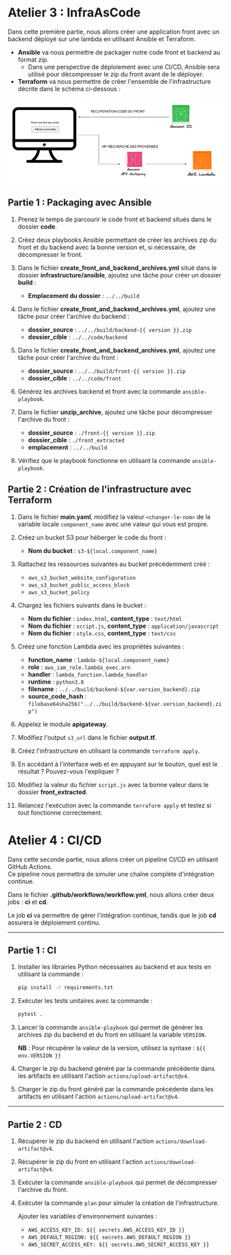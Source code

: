 
# Atelier 3 : InfraAsCode

Dans cette première partie, nous allons créer une application front avec un backend déployé sur une lambda en utilisant Ansible et Terraform.

- **Ansible** va nous permettre de packager notre code front et backend au format zip.
  - Dans une perspective de déploiement avec une CI/CD, Ansible sera utilisé pour décompresser le zip du front avant de le déployer.
- **Terraform** va nous permettre de créer l'ensemble de l'infrastructure décrite dans le schéma ci-dessous :

![porject_architecture.png](docs%2Fporject_architecture.png)

## Partie 1 : Packaging avec Ansible

1. Prenez le temps de parcourir le code front et backend situés dans le dossier **code**.

2. Créez deux playbooks Ansible permettant de créer les archives zip du front et du backend avec la bonne version et, si nécessaire, de décompresser le front.

3. Dans le fichier **create_front_and_backend_archives.yml** situé dans le dossier **infrastructure/ansible**, ajoutez une tâche pour créer un dossier **build** :

   - **Emplacement du dossier** : `../../build`

4. Dans le fichier **create_front_and_backend_archives.yml**, ajoutez une tâche pour créer l'archive du backend :

   - **dossier_source** : `../../build/backend-{{ version }}.zip`
   - **dossier_cible** : `../../code/backend`

5. Dans le fichier **create_front_and_backend_archives.yml**, ajoutez une tâche pour créer l'archive du front :

   - **dossier_source** : `../../build/front-{{ version }}.zip`
   - **dossier_cible** : `../../code/front`

6. Générez les archives backend et front avec la commande `ansible-playbook`.

7. Dans le fichier **unzip_archive**, ajoutez une tâche pour décompresser l'archive du front :

   - **dossier_source** : `./front-{{ version }}.zip`
   - **dossier_cible** : `./front_extracted`
   - **emplacement** : `../../build`

8. Vérifiez que le playbook fonctionne en utilisant la commande `ansible-playbook`.


## Partie 2 : Création de l'infrastructure avec Terraform

1. Dans le fichier **main.yaml**, modifiez la valeur `<changer-le-nom>` de la variable locale `component_name` avec une 
valeur qui vous est propre.

2. Créez un bucket S3 pour héberger le code du front :
   - **Nom du bucket** : `s3-${local.component_name}`

3. Rattachez les ressources suivantes au bucket précédemment créé :
   - `aws_s3_bucket_website_configuration`
   - `aws_s3_bucket_public_access_block`
   - `aws_s3_bucket_policy`

4. Chargez les fichiers suivants dans le bucket :
   - **Nom du fichier** : `index.html`, **content_type** : `text/html`
   - **Nom du fichier** : `script.js`, **content_type** : `application/javascript`
   - **Nom du fichier** : `style.css`, **content_type** : `text/css`

5. Créez une fonction Lambda avec les propriétés suivantes :
   - **function_name**    : `lambda-${local.component_name}`
   - **role**             : `aws_iam_role.lambda_exec.arn`
   - **handler**          : `lambda_function.lambda_handler`
   - **runtime**          : `python3.8`
   - **filename**         : `../../build/backend-${var.version_backend}.zip`
   - **source_code_hash** : `filebase64sha256("../../build/backend-${var.version_backend}.zip")`

6. Appelez le module **apigateway**.

7. Modifiez l'output `s3_url` dans le fichier **output.tf**.

8. Créez l'infrastructure en utilisant la commande `terraform apply`.

9. En accédant à l'interface web et en appuyant sur le bouton, quel est le résultat ? Pouvez-vous l'expliquer ?

10. Modifiez la valeur du fichier `script.js` avec la bonne valeur dans le dossier **front_extracted**.

11. Relancez l'exécution avec la commande `terraform apply` et testez si tout fonctionne correctement.




# Atelier 4 : CI/CD

Dans cette seconde partie, nous allons créer un pipeline CI/CD en utilisant GitHub Actions.  
Ce pipeline nous permettra de simuler une chaîne complète d'intégration continue.

Dans le fichier **.github/workflows/workflow.yml**, nous allons créer deux jobs : **ci** et **cd**.

Le job **ci** va permettre de gérer l'intégration continue, tandis que le job **cd** assurera le déploiement continu.

---

## Partie 1 : CI

1. Installer les librairies Python nécessaires au backend et aux tests en utilisant la commande :

   ```bash
   pip install -r requirements.txt
   ```

2. Exécuter les tests unitaires avec la commande :

   ```bash
   pytest .
   ```

3. Lancer la commande `ansible-playbook` qui permet de générer les archives zip du backend et du front en utilisant la variable `VERSION`.  
   
   **NB** : Pour récupérer la valeur de la version, utilisez la syntaxe : `${{ env.VERSION }}`

4. Charger le zip du backend généré par la commande précédente dans les artifacts en utilisant l'action `actions/upload-artifact@v4`.

5. Charger le zip du front généré par la commande précédente dans les artifacts en utilisant l'action `actions/upload-artifact@v4`.

---

## Partie 2 : CD

1. Récupérer le zip du backend en utilisant l'action `actions/download-artifact@v4`.

2. Récupérer le zip du front en utilisant l'action `actions/download-artifact@v4`.

3. Exécuter la commande `ansible-playbook` qui permet de décompresser l'archive du front.

4. Exécuter la commande `plan` pour simuler la création de l'infrastructure.  
   
   Ajouter les variables d'environnement suivantes :

   - `AWS_ACCESS_KEY_ID: ${{ secrets.AWS_ACCESS_KEY_ID }}`
   - `AWS_DEFAULT_REGION: ${{ secrets.AWS_DEFAULT_REGION }}`
   - `AWS_SECRET_ACCESS_KEY: ${{ secrets.AWS_SECRET_ACCESS_KEY }}`
